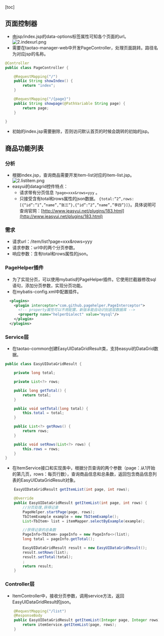 [toc]
## 页面控制器 ##
- 由jsp/index.jsp的data-options标签属性可知各个页面的url。<br>![2.indexurl.png](http://img.blog.csdn.net/2018031022324118)
- 需要在taotao-manager-web中开发PageController，处理页面跳转。路径名为对应jsp的名称。
```java
@Controller
public class PageController {

    @RequestMapping("/")
    public String showIndex() {
        return "index";
    }

    @RequestMapping("/{page}")
    public String showpage(@PathVariable String page) {
        return page;
    }

}
```

- 初始的index.jsp需要删除，否则访问默认首页的时候会跳转的初始的jsp。

## 商品功能列表 ##
### 分析 ###
- 根据index.jsp，查询商品需要开发item-list对应的item-list.jsp。<br>![2.listitem.png](http://img.blog.csdn.net/20180310223958908)
- easyui的datagrid控件特点：
    - 请求带有分页信息 ```?page=xxx&rows=yyy``` 。
    - 只接受含有total和rows属性的json数据。 ```{total:”2”,rows:[{“id”:”1”,”name”,”张三”},{“id”:”2”,”name”,”李四”}]}```。具体说明可查询官网：[http://www.jeasyui.net/plugins/183.html](http://www.jeasyui.net/plugins/183.html)

### 需求 ###
- 请求url：/item/list?page=xxx&rows=yyy
- 请求参数：url中的两个分页参数。
- 响应参数：含有total和rows属性的json。

### PageHelper插件 ###
- 为了实现分页，可以使用mybatis的PageHelper插件。它使用拦截器修改sql语句，添加分页参数，实现分页功能。
- 在mybatis-config.xml中配置插件。
```xml
  <plugins>
    <plugin interceptor="com.github.pagehelper.PageInterceptor">
      <!-- property属性可以不用配置，新版本能自动识别底层数据库 -->
      <property name="helperDialect" value="mysql"/>
    </plugin>
  </plugins>
```

### Service层 ###
- 在taotao-common创建EasyUIDataGridResult类，支持easyui的DataGrid数据。
```java
public class EasyUIDataGridResult {

    private long total;

    private List<?> rows;

    public long getTotal() {
        return total;
    }

    public void setTotal(long total) {
        this.total = total;
    }

    public List<?> getRows() {
        return rows;
    }

    public void setRows(List<?> rows) {
        this.rows = rows;
    }
}
```

- 在ItemService接口和实现类中，根据分页查询的两个参数（page：从1开始的第几页，rows：每页行数），查询商品信息和总条数，返回包含商品信息列表的EasyUIDataGridResult对象。
```java
    EasyUIDataGridResult getItemList(int page, int rows);
```
```java
    @Override
    public EasyUIDataGridResult getItemList(int page, int rows) {
        //分页处理,获得记录
        PageHelper.startPage(page, rows);
        TbItemExample example = new TbItemExample();
        List<TbItem> list = itemMapper.selectByExample(example);

        //获得记录的总条数
        PageInfo<TbItem> pageInfo = new PageInfo<>(list);
        long total = pageInfo.getTotal();

        EasyUIDataGridResult result = new EasyUIDataGridResult();
        result.setRows(list);
        result.setTotal(total);
        ;
        return result;
    }
```

### Controller层 ###
- ItemController中，接收分页参数，调用service方法，返回EasyUIDataGridResult的json。
```java
    @RequestMapping("/list")
    @ResponseBody
    public EasyUIDataGridResult getItemList(Integer page, Integer rows) {
        return itemService.getItemList(page, rows);
    }
```